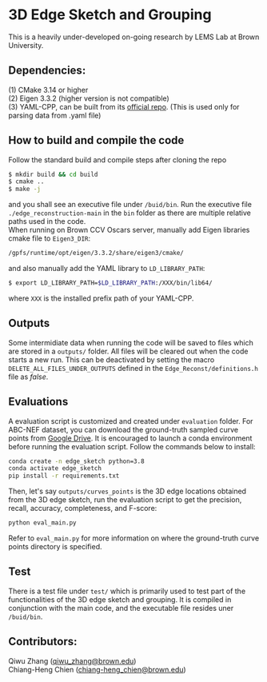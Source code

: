 # 3D Edge Sketch and Grouping
This is a heavily under-developed on-going research by LEMS Lab at Brown University.

## Dependencies:
(1) CMake 3.14 or higher <br />
(2) Eigen 3.3.2 (higher version is not compatible) <br />
(3) YAML-CPP, can be built from its [official repo](https://github.com/jbeder/yaml-cpp). (This is used only for parsing data from .yaml file) <br />

## How to build and compile the code
Follow the standard build and compile steps after cloning the repo
```bash
$ mkdir build && cd build
$ cmake ..
$ make -j
```
and you shall see an executive file under ``/buid/bin``. Run the executive file ``./edge_reconstruction-main`` in the ``bin`` folder as there are multiple relative paths used in the code. <br />
When running on Brown CCV Oscars server, manually add Eigen libraries cmake file to ``Eigen3_DIR``:
```bash
/gpfs/runtime/opt/eigen/3.3.2/share/eigen3/cmake/
```
and also manually add the YAML library to ``LD_LIBRARY_PATH``:
```bash
$ export LD_LIBRARY_PATH=$LD_LIBRARY_PATH:/XXX/bin/lib64/
```
where ``XXX`` is the installed prefix path of your YAML-CPP.

## Outputs
Some intermidiate data when running the code will be saved to files which are stored in a ``outputs/`` folder. All files will be cleared out when the code starts a new run. This can be deactivated by setting the macro ``DELETE_ALL_FILES_UNDER_OUTPUTS`` defined in the ``Edge_Reconst/definitions.h`` file as _false_.

## Evaluations
A evaluation script is customized and created under ``evaluation`` folder. For ABC-NEF dataset, you can download the ground-truth sampled curve points from [Google Drive](). It is encouraged to launch a conda environment before running the evaluation script. Follow the commands below to install:
```bash
conda create -n edge_sketch python=3.8
conda activate edge_sketch
pip install -r requirements.txt
```
Then, let's say ``outputs/curves_points`` is the 3D edge locations obtained from the 3D edge sketch, run the evaluation script to get the precision, recall, accuracy, completeness, and F-score:
```bash
python eval_main.py
```
Refer to ``eval_main.py`` for more information on where the ground-truth curve points directory is specified.

## Test
There is a test file under ``test/`` which is primarily used to test part of the functionalities of the 3D edge sketch and grouping. It is compiled in conjunction with the main code, and the executable file resides uner ``/buid/bin``.

## Contributors:
Qiwu Zhang (qiwu_zhang@brown.edu) <br />
Chiang-Heng Chien (chiang-heng_chien@brown.edu) <br />




